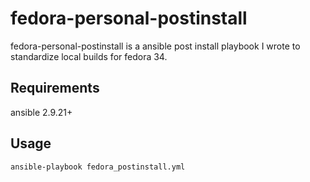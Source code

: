 # fedora-personal-postinstall

fedora-personal-postinstall is a ansible post install playbook I wrote to standardize local builds for fedora 34.

## Requirements
ansible 2.9.21+

## Usage

```bash
ansible-playbook fedora_postinstall.yml
```
